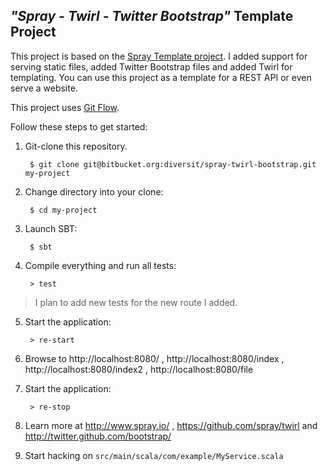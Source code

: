 ## _"Spray - Twirl - Twitter Bootstrap"_ Template Project

This project is based on the [Spray Template project](https://github.com/spray/spray-template).
I added support for serving static files, added Twitter Bootstrap files and added Twirl for templating.
You can use this project as a template for a REST API or even serve a website.

This project uses [Git Flow](https://github.com/nvie/gitflow).

Follow these steps to get started:

1. Git-clone this repository.

        $ git clone git@bitbucket.org:diversit/spray-twirl-bootstrap.git my-project

2. Change directory into your clone:

        $ cd my-project

3. Launch SBT:

        $ sbt

4. Compile everything and run all tests:

        > test
> I plan to add new tests for the new route I added.

5. Start the application:

        > re-start

6. Browse to http://localhost:8080/ , http://localhost:8080/index , http://localhost:8080/index2 , http://localhost:8080/file

7. Start the application:

        > re-stop

8. Learn more at http://www.spray.io/ , https://github.com/spray/twirl and http://twitter.github.com/bootstrap/

9. Start hacking on `src/main/scala/com/example/MyService.scala`